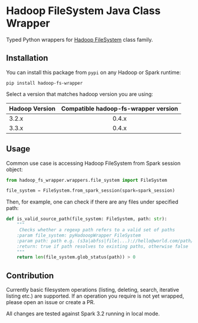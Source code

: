 # Hadoop FileSystem Java Class Wrapper 
Typed Python wrappers for [Hadoop FileSystem](https://hadoop.apache.org/docs/stable/api/org/apache/hadoop/fs/FileSystem.html) class family.

## Installation
You can install this package from `pypi` on any Hadoop or Spark runtime:
```commandline
pip install hadoop-fs-wrapper
```

Select a version that matches hadoop version you are using:

| Hadoop Version | Compatible hadoop-fs-wrapper version |
|----------------|:------------------------------------:|
| 3.2.x          |                0.4.x                 |
| 3.3.x          |                0.4.x                 |

## Usage
Common use case is accessing Hadoop FileSystem from Spark session object:
```python
from hadoop_fs_wrapper.wrappers.file_system import FileSystem

file_system = FileSystem.from_spark_session(spark=spark_session)
```

Then, for example, one can check if there are any files under specified path:
```python
def is_valid_source_path(file_system: FileSystem, path: str):
    """
     Checks whether a regexp path refers to a valid set of paths
    :param file_system: pyHadooopWrapper FileSystem
    :param path: path e.g. (s3a|abfss|file|...)://hello@world.com/path/part*.csv
    :return: true if path resolves to existing paths, otherwise false
    """
    return len(file_system.glob_status(path)) > 0
```

## Contribution

Currently basic filesystem operations (listing, deleting, search, iterative listing etc.) are supported. If an operation you require is not yet wrapped,
please open an issue or create a PR.

All changes are tested against Spark 3.2 running in local mode.